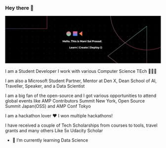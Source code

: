 ### Hey there 👋
![Banner](https://raw.githubusercontent.com/manisaiprasad/notes/master/images/bg.png)

I am a Student Developer I work with various Computer Science TEch 👨🏽‍💻

I am also a Microsoft Student Partner, Mentor at Den X, Dean School of AI, Traveller, Speaker, and a Data Scientist

I am a big fan of the open-source and I got various opportunities to attend global events like AMP Contributors Summit New York, Open Source Summit Japan(OSS) and AMP Conf Tokyo

I am a hackathon lover ❤️ I won multiple hackathons!

I have received a couple of Tech Scholarships from courses to tools, travel grants and many others
Like 5x Udacity Scholar 

- 🌱 I’m currently learning Data Science

<!--
**manisaiprasad/manisaiprasad** is a ✨ _special_ ✨ repository because its `README.md` (this file) appears on your GitHub profile.

Here are some ideas to get you started:

- 🔭 I’m currently working on ...
- 🌱 I’m currently learning ...
- 👯 I’m looking to collaborate on ...
- 🤔 I’m looking for help with ...
- 💬 Ask me about ...
- 📫 How to reach me: ...
- 😄 Pronouns: ...
- ⚡ Fun fact: ...
-->
